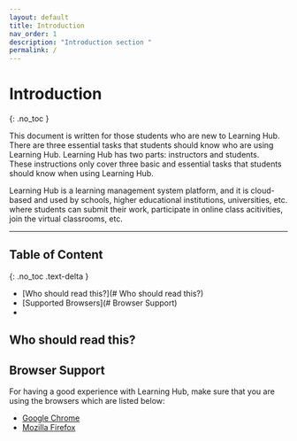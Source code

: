 ```yaml
---
layout: default
title: Introduction
nav_order: 1
description: "Introduction section "
permalink: /
---
```


# Introduction
{: .no_toc }

This document is written for those students who are new to Learning Hub. There are three essential tasks that students should know who are using Learning Hub. Learning Hub has two parts: instructors and students.  
These instructions only cover three basic and essential tasks that students should know when using Learning Hub.

Learning Hub is a learning management system platform, and it is cloud-based and used by schools, higher educational institutions, universities, etc. where students can submit their work, participate in online class acitivities, join the virtual classrooms, etc.

---

## Table of Content
{: .no_toc .text-delta }
* [Who should read this?](# Who should read this?)
* [Supported Browsers](# Browser Support)
* 

## Who should read this?


## Browser Support
For having a good experience with Learning Hub, make sure that you are using the browsers which are listed below:
* [Google Chrome](https://www.google.ca/chrome/?brand=CHBD&gclid=CjwKCAjw95D0BRBFEiwAcO1KDPCGzhXgPWj_ONhNJSdhWJbn8BDllMXUqa16JhDzExi-wsm3OQo1DxoCqrsQAvD_BwE&gclsrc=aw.ds)
* [Mozilla Firefox](https://www.mozilla.org/en-CA/firefox/new/)

